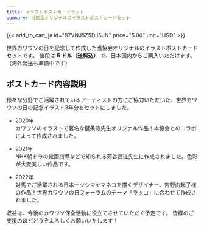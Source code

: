 ```yaml
---
title: イラストポストカードセット
summary: 当協会オリジナルのイラストポストカードセット
---
```

{{< add_to_cart_ja id="B7VNJ5Z5DJSJN" price="5.00" unit="USD" >}}

世界カワウソの日を記念して作成した当協会オリジナルのイラストポストカードセットです。
値段は **5 ドル（送料込）** で、日本国内からご購入いただけます。（海外発送も準備中です）

## ポストカード内容説明
様々な分野でご活躍されているアーティストの方にご協力いただいた、世界カワウソの日の記念イラスト3年分をセットにしました。

* 2020年  
カワウソのイラストで著名な鍵条漆先生オリジナル作品！本協会とのコラボによって作成されました。

* 2021年  
NHK朝ドラの絵画指導などで知られる苅谷昌江先生に作成されました。色彩が大変美しい作品です。

* 2022年  
対馬でご活躍される日本一ツシマヤマネコを描くデザイナー、吉野由起子様の作品！世界カワウソの日フォーラムのテーマ「ラッコ」に合わせて作成されました。


収益は、今後のカワウソ保全活動に役立てさせていただく予定です。
皆様のご支援のほどどうぞよろしくお願いいたします！
